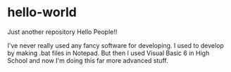 # hello-world
Just another repository
Hello People!!

I've never really used any fancy software for developing. I used to develop by making .bat files
in Notepad. But then I used Visual Basic 6 in High School and now I'm doing this far more advanced
stuff.
